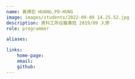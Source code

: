 ```yaml
---
name: 黃博宏 HUANG,PO-HUNG
image: images/students/2022-09-09 14.25.52.jpg
description: 資科工所在職專班 2019/09 入學
role: programmer

aliases:

links:
    home-page:
    email:
    github:
---
```

